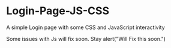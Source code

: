 # Login-Page-JS-CSS
A simple Login page with some CSS and JavaScript interactivity








Some issues with Js will fix soon. Stay alert("Will Fix this soon.")
